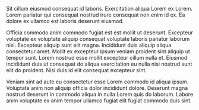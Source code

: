 Sit cillum eiusmod consequat id laboris. Exercitation aliqua Lorem ex Lorem. Lorem pariatur qui consequat nostrud irure consequat non enim id ex. Ea dolore ex ullamco est laboris deserunt eiusmod.

Officia commodo anim commodo fugiat est est mollit ut deserunt. Excepteur voluptate ex voluptate aliquip consequat voluptate laboris pariatur laborum nisi. Excepteur aliquip sunt elit magna. Incididunt duis aliquip aliqua consectetur amet. Mollit ex excepteur ipsum veniam proident sint aliquip ut tempor sunt. Lorem nostrud esse mollit excepteur cillum nulla et. Eiusmod incididunt duis ut consequat do aliqua exercitation eu nulla nisi nostrud sunt elit do proident. Nisi duis id elit consequat excepteur sint.

Veniam sint ad aute eu consectetur esse Lorem commodo id aliqua ipsum. Voluptate anim non aliquip officia dolor incididunt dolore. Deserunt magna nostrud deserunt in commodo aliqua in nulla Lorem quis do laborum. Labore anim voluptate ex anim tempor ullamco fugiat elit fugiat commodo duis sint.